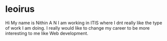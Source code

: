 # leoirus

Hi My name is Nithin A N
I am working in ITIS where I dnt really like the type of work I am doing. I really would like to change my career to be more interesting to me like Web development.
